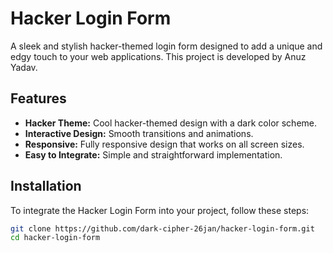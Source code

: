 # Hacker Login Form

A sleek and stylish hacker-themed login form designed to add a unique and edgy touch to your web applications. This project is developed by Anuz Yadav.

## Features

- **Hacker Theme:** Cool hacker-themed design with a dark color scheme.
- **Interactive Design:** Smooth transitions and animations.
- **Responsive:** Fully responsive design that works on all screen sizes.
- **Easy to Integrate:** Simple and straightforward implementation.


## Installation

To integrate the Hacker Login Form into your project, follow these steps:

```bash
git clone https://github.com/dark-cipher-26jan/hacker-login-form.git
cd hacker-login-form
